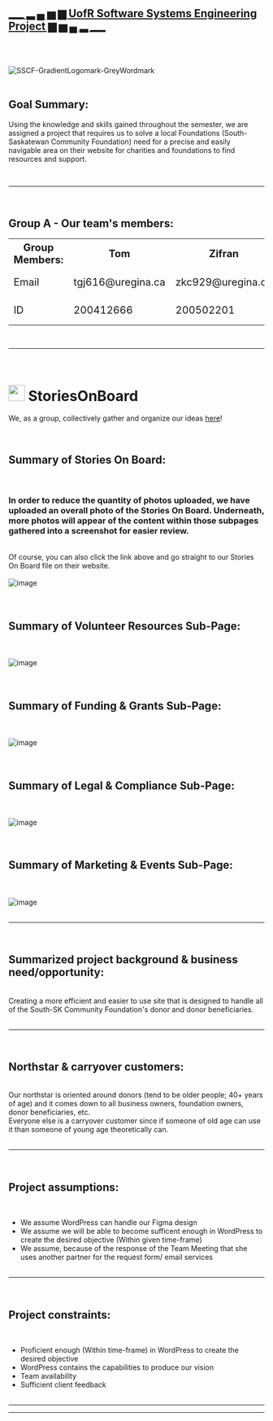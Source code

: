 <br> </b>

## <ins>___ ▂ ▄ ▅ ▆ UofR Software Systems Engineering Project ▆ ▅ ▄ ▂ ___</ins>

<br> </b>

<br> </b>
![SSCF-GradientLogomark-GreyWordmark](https://github.com/user-attachments/assets/26ad7898-1b2b-4d72-95f4-f5194feb1953)
<br> </b>
<br> </b>
## Goal Summary:

Using the knowledge and skills gained throughout the semester, we are assigned a project that requires us to solve a local Foundations (South-Saskatewan Community Foundation) need for a precise and easily navigable area on their website for charities and foundations to find resources and support.

<br> </b>
___________________________________________________________________________________________________________________________________________________________________
<br> </b>
## Group A - Our team's members:
<div style="text-align: center;">
  <table style="font-size: 20px; margin: 0 auto;">
    <tr>
      <th>Group Members:</th>
      <th>Tom</th>
      <th>Zifran</th>
      <th>Gabriel</th>
      <th>Charles</th>
    </tr>
    <tr>
      <td>Email</td>
      <td>tgj616@uregina.ca</td>
      <td>zkc929@uregina.ca</td>
      <td>ggb676@uregina.ca</td>
      <td>No Show</td>
    </tr>
    <tr>
      <td>ID</td>
      <td>200412666</td>
      <td>200502201</td>
      <td>200426525</td>
      <td>No Show</td>
    </tr>
  </table>
</div>

<br> </b>

___________________________________________________________________________________________________________________________________________________________________
<br> </b>
# [<img src="https://github.com/user-attachments/assets/b7a6ed9b-12d8-4340-a259-dd1cb106e7d6" width="32" height="32">](https://goncin.storiesonboard.com/storymap/guidemap) StoriesOnBoard

We, as a group, collectively gather and organize our ideas [here](https://goncin.storiesonboard.com/storymap/guidemap)!

<br> </b>
## Summary of Stories On Board:
<br> </b>
### In order to reduce the quantity of photos uploaded, we have uploaded an overall photo of the Stories On Board. Underneath, more photos will appear of the content within those subpages gathered into a screenshot for easier review. 
<br> </b>
Of course, you can also click the link above and go straight to our Stories On Board file on their website.
<br> </b>
<br> </b>
![image](https://github.com/user-attachments/assets/49238807-908a-4581-882a-cc23eb75aba8)
<br> </b>
<br> </b>
<br> </b>
## Summary of Volunteer Resources Sub-Page:
<br> </b>
<br> </b>
![image](https://github.com/user-attachments/assets/458b7142-4091-462d-ba6b-918743eee7f3)
<br> </b>
<br> </b>
<br> </b>
## Summary of Funding & Grants Sub-Page:
<br> </b>
<br> </b>
![image](https://github.com/user-attachments/assets/b7b23953-a180-4f9f-bd2e-66a763cbc042)
<br> </b>
<br> </b>
<br> </b>
## Summary of Legal & Compliance Sub-Page:
<br> </b>
<br> </b>
![image](https://github.com/user-attachments/assets/76417c9a-a0fb-4716-a9ad-eb90af8c5009)
<br> </b>
<br> </b>
<br> </b>
## Summary of Marketing & Events Sub-Page:
<br> </b>
<br> </b>
![image](https://github.com/user-attachments/assets/89735100-d39f-4566-a68c-df60159b73e3)
<br> </b>
<br> </b>

_____________________________________________________________________
<br> </b>
## Summarized project background & business need/opportunity:
<br> </b>
Creating a more efficient and easier to use site that is designed to handle all of the South-SK Community Foundation's donor and donor beneficiaries. 
<br> </b>
<br> </b>
_____________________________________________________________________
<br> </b>
## Northstar & carryover customers:
<br> </b>
Our northstar is oriented around donors (tend to be older people; 40+ years of age) and it comes down to all business owners, foundation owners, donor beneficiaries, etc.
<br> </b>
Everyone else is a carryover customer since if someone of old age can use it than someone of young age theoretically can.
<br> </b>
<br> </b>
_____________________________________________________________________
<br> </b>
## Project assumptions:
<br> </b>
- We assume WordPress can handle our Figma design
- We assume we will be able to become sufficent enough in WordPress to create the desired objective (Within given time-frame)
- We assume, because of the response of the Team Meeting that she uses another partner for the request form/ email services
<br> </b>
<br> </b>
_____________________________________________________________________
<br> </b>
## Project constraints:
<br> </b>
- Proficient enough (Within time-frame) in WordPress to create the desired objective
- WordPress contains the capabilities to produce our vision
- Team availability
- Sufficient client feedback
<br> </b>
<br> </b>
_____________________________________________________________________


__________________________________________________________________________________________________________________________________________________________
